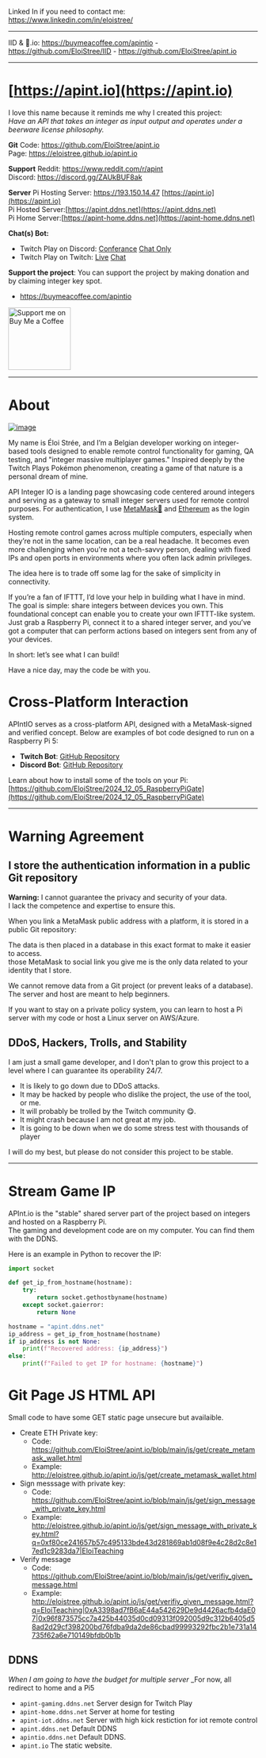 Linked In if you need to contact me:    
https://www.linkedin.com/in/eloistree/  


-------------------

IID & 🍺.io: https://buymeacoffee.com/apintio - https://github.com/EloiStree/IID - https://github.com/EloiStree/apint.io

--------------------------------------


# [https://apint.io](https://apint.io)


I love this name because it reminds me why I created this project:  
_Have an API that takes an integer as input output and operates under a beerware license philosophy._  



**Git**
Code: https://github.com/EloiStree/apint.io    
Page: https://eloistree.github.io/apint.io    

**Support**
Reddit: https://www.reddit.com/r/apint   
Discord: https://discord.gg/ZAUkBUF8ak  

**Server**
Pi Hosting Server: https://193.150.14.47 [https://apint.io](https://apint.io)  
Pi Hosted Server:[https://apint.ddns.net](https://apint.ddns.net)  
Pi Home Server:[https://apint-home.ddns.net](https://apint-home.ddns.net)  

**Chat(s) Bot:**
- Twitch Play on Discord: [Conferance](https://discord.gg/Tr8EvjpVCC) [Chat Only](https://discord.gg/YDYqKKwXAt)
- Twitch Play on Twitch: [Live](https://www.twitch.tv/eloiteaching) [Chat](https://www.twitch.tv/popout/eloiteaching/chat?popout=)

**Support the project**:
You can support the project by making donation and by claiming integer key spot.
- https://buymeacoffee.com/apintio

<a href="https://buymeacoffee.com/apintio" >
  <img style="width: 126px; height: auto;" src="https://github.com/user-attachments/assets/f3a59ae7-78fc-4c48-8985-773352c8b10c" alt="Support me on Buy Me a Coffee"/>
</a>


--------------------

# About 

[![image](https://github.com/user-attachments/assets/7ac2569a-7018-4d98-be9a-2f9eeffdfd9c)](https://github.com/EloiStree/License)  

My name is Éloi Strée, and I’m a Belgian developer working on integer-based tools designed to enable remote control functionality for gaming, QA testing, and "integer massive multiplayer games." Inspired deeply by the Twitch Plays Pokémon phenomenon, creating a game of that nature is a personal dream of mine.

API Integer IO is a landing page showcasing code centered around integers and serving as a gateway to small integer servers used for remote control purposes. For authentication, I use [MetaMask🦊](https://metamask.io) and [Ethereum](https://etherscan.io) as the login system.

Hosting remote control games across multiple computers, especially when they’re not in the same location, can be a real headache. It becomes even more challenging when you're not a tech-savvy person, dealing with fixed IPs and open ports in environments where you often lack admin privileges.

The idea here is to trade off some lag for the sake of simplicity in connectivity.

If you’re a fan of IFTTT, I’d love your help in building what I have in mind. The goal is simple: share integers between devices you own. This foundational concept can enable you to create your own IFTTT-like system. Just grab a Raspberry Pi, connect it to a shared integer server, and you’ve got a computer that can perform actions based on integers sent from any of your devices.

In short: let’s see what I can build!

Have a nice day, may the code be with you.

# Cross-Platform Interaction

APIntIO serves as a cross-platform API, designed with a MetaMask-signed and verified concept. 
Below are examples of bot code designed to run on a Raspberry Pi 5:
- **Twitch Bot**: [GitHub Repository](https://github.com/EloiStree/2024_12_11_HelloMegaMaskTwitchBot)  
- **Discord Bot**: [GitHub Repository](https://github.com/EloiStree/2024_12_07_HelloMegaMaskDiscordBot)

Learn about how to install some of the tools on your Pi:  
[https://github.com/EloiStree/2024_12_05_RaspberryPiGate](https://github.com/EloiStree/2024_12_05_RaspberryPiGate)

 -------------------------------

# Warning Agreement

## I store the authentication information in a public Git repository  

**Warning:** I cannot guarantee the privacy and security of your data.  
I lack the competence and expertise to ensure this.

When you link a MetaMask public address with a platform, it is stored in a public Git repository:  

The data is then placed in a database in this exact format to make it easier to access.  
those MetaMask to social link you give me is the only data related to your identity that I store.

We cannot remove data from a Git project (or prevent leaks of a database).
The server and host are meant to help beginners.

If you want to stay on a private policy system, you can learn to host a Pi server with my code or host a Linux server on AWS/Azure.



## DDoS, Hackers, Trolls, and Stability  

I am just a small game developer, and I don't plan to grow this project to a level where I can guarantee its operability 24/7.  
- It is likely to go down due to DDoS attacks.  
- It may be hacked by people who dislike the project, the use of the tool, or me.  
- It will probably be trolled by the Twitch community 😋.  
- It might crash because I am not great at my job.  
- It is going to be down when we do some stress test with thousands of player

I will do my best, but please do not consider this project to be stable.  

--------------------------


# Stream Game IP

APInt.io is the "stable" shared server part of the project based on integers and hosted on a Raspberry Pi.   
The gaming and development code are on my computer. You can find them with the DDNS.  

Here is an example in Python to recover the IP:
```python
import socket

def get_ip_from_hostname(hostname):
    try:
        return socket.gethostbyname(hostname)
    except socket.gaierror:
        return None

hostname = "apint.ddns.net"
ip_address = get_ip_from_hostname(hostname)
if ip_address is not None:
    print(f"Recovered address: {ip_address}")
else:
    print(f"Failed to get IP for hostname: {hostname}")

```



# Git Page JS HTML API

Small code to have some GET static page unsecure but availaible.

- Create ETH Private key:
  - Code: https://github.com/EloiStree/apint.io/blob/main/js/get/create_metamask_wallet.html
  - Example: http://eloistree.github.io/apint.io/js/get/create_metamask_wallet.html 
- Sign messsage with private key:
  - Code: https://github.com/EloiStree/apint.io/blob/main/js/get/sign_message_with_private_key.html 
  - Example: http://eloistree.github.io/apint.io/js/get/sign_message_with_private_key.html?q=0xf80ce241657b57c495133bde43d281869ab1d08f9e4c28d2c8e17ed1c9283da7|EloiTeaching 
- Verify message
  - Code: https://github.com/EloiStree/apint.io/blob/main/js/get/verifiy_given_message.html 
  - Example: http://eloistree.github.io/apint.io/js/get/verifiy_given_message.html?q=EloiTeaching|0xA3398ad7fB6aE44a542629De9d4426acfb4daE07|0x96f873575cc7a425b44035d0cd09313f092005d9c312b6405d58ad2d29cf398200bd76fdba9da2de86cbad99993292fbc2b1e731a14735f62a6e710149bfdb0b1b 




## DDNS

_When I am going to have the budget for multiple server_
_For now, all redirect to home and a Pi5
- `apint-gaming.ddns.net` Server design for Twitch Play 
- `apint-home.ddns.net` Server at home for testing 
- `apint-iot.ddns.net` Server with high kick restiction for iot remote control
- `apint.ddns.net` Default DDNS
- `apintio.ddns.net` Default DDNS.
- `apint.io` The static website.
